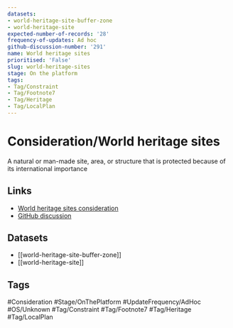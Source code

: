 ```yaml
---
datasets:
- world-heritage-site-buffer-zone
- world-heritage-site
expected-number-of-records: '28'
frequency-of-updates: Ad hoc
github-discussion-number: '291'
name: World heritage sites
prioritised: 'False'
slug: world-heritage-sites
stage: On the platform
tags:
- Tag/Constraint
- Tag/Footnote7
- Tag/Heritage
- Tag/LocalPlan
---
```


# Consideration/World heritage sites

A natural or man-made site, area, or structure that is protected because of its international importance

## Links

* [World heritage sites consideration](https://design.planning.data.gov.uk/planning-consideration/world-heritage-sites)
* [GitHub discussion](https://github.com/digital-land/data-standards-backlog/discussions/291)

## Datasets

* [[world-heritage-site-buffer-zone]]
* [[world-heritage-site]]

## Tags

#Consideration #Stage/OnThePlatform #UpdateFrequency/AdHoc #OS/Unknown #Tag/Constraint #Tag/Footnote7 #Tag/Heritage #Tag/LocalPlan